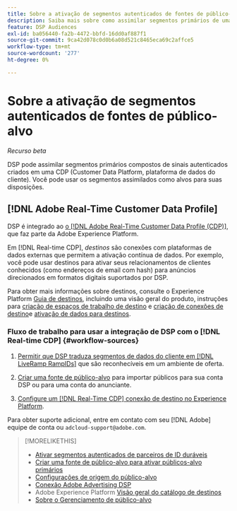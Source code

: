 ```yaml
---
title: Sobre a ativação de segmentos autenticados de fontes de público-alvo
description: Saiba mais sobre como assimilar segmentos primários de uma plataforma de dados do cliente.
feature: DSP Audiences
exl-id: ba056440-fa2b-4472-bbfd-16dd0af887f1
source-git-commit: 9ca42d078c0d0b6a08d521c8465eca69c2affce5
workflow-type: tm+mt
source-wordcount: '277'
ht-degree: 0%

---
```


# Sobre a ativação de segmentos autenticados de fontes de público-alvo

<!-- Doesn't specifically explain what you can do in our UI -->
*Recurso beta*

DSP pode assimilar segmentos primários compostos de sinais autenticados criados em uma CDP (Customer Data Platform, plataforma de dados do cliente). Você pode usar os segmentos assimilados como alvos para suas disposições.

## [!DNL Adobe Real-Time Customer Data Profile]

DSP é integrado ao [o [!DNL Adobe Real-Time Customer Data Profile (CDP)]](https://experienceleague.adobe.com/docs/experience-platform/rtcdp/overview.html), que faz parte da Adobe Experience Platform.

Em [!DNL Real-time CDP], *destinos* são conexões com plataformas de dados externas que permitem a ativação contínua de dados. Por exemplo, você pode usar destinos para ativar seus relacionamentos de clientes conhecidos (como endereços de email com hash) para anúncios direcionados em formatos digitais suportados por DSP.

Para obter mais informações sobre destinos, consulte o Experience Platform [Guia de destinos](https://experienceleague.adobe.com/docs/experience-platform/destinations/home.html), incluindo uma visão geral do produto, instruções para [criação de espaços de trabalho de destino](https://experienceleague.adobe.com/docs/experience-platform/destinations/ui/destinations-workspace.html) e [criação de conexões de destino](https://experienceleague.adobe.com/docs/experience-platform/destinations/ui/connect-destination.html)e [ativação de dados para destinos](https://experienceleague.adobe.com/docs/experience-platform/destinations/ui/activate/activate-segment-streaming-destinations.html).

### Fluxo de trabalho para usar a integração de DSP com o [!DNL Real-time CDP] {#workflow-sources}

<!-- Make sure that titles make the distinctions clear -- everything can't be "Activate XXX." -->

1. [Permitir que DSP traduza segmentos de dados do cliente em [!DNL LiveRamp RampIDs]](source-durable-id.md) que são reconhecíveis em um ambiente de oferta.<!-- I don't think I need this here: This requires DSP account-level and campaign-level settings to enable segment sharing with [!DNL LiveRamp], which will translate customer data to [!DNL RampIDs] to create targetable segments. Your DSP account team will perform this configuration. -->

1. [Criar uma fonte de público-alvo](source-create.md) para importar públicos para sua conta DSP ou para uma conta do anunciante.

1. [Configure um [!DNL Real-Time CDP] conexão de destino no Experience Platform](https://experienceleague.adobe.com/docs/experience-platform/destinations/catalog/advertising/adobe-advertising-cloud-connection.html).

Para obter suporte adicional, entre em contato com seu [!DNL Adobe] equipe de conta ou `adcloud-support@adobe.com`.

>[!MORELIKETHIS]
>
>* [Ativar segmentos autenticados de parceiros de ID duráveis](source-durable-id.md)
>* [Criar uma fonte de público-alvo para ativar públicos-alvo primários](source-create.md)
>* [Configurações de origem do público-alvo](source-settings.md)
>* [Conexão Adobe Advertising DSP](https://experienceleague.adobe.com/docs/experience-platform/destinations/catalog/advertising/adobe-advertising-cloud-connection.html)
>* Adobe Experience Platform [Visão geral do catálogo de destinos](https://experienceleague.adobe.com/docs/experience-platform/destinations/catalog/overview.html)
>* [Sobre o Gerenciamento de público-alvo](/help/dsp/audiences/audience-about.md)

